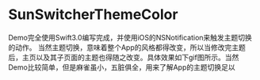 # SunSwitcherThemeColor
Demo完全使用Swift3.0编写完成，并使用iOS的NSNotification来触发主题切换的动作。
当然主题切换，意味着整个App的风格都得改变，所以当修改完主题后，主页以及其子页面的主题也得随之改变。具体效果如下gif图所示。当然Demo比较简单，但是麻雀虽小，五脏俱全，用来了解App的主题切换足以
 
